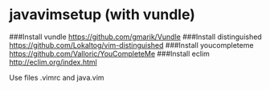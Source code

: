 # javavimsetup (with vundle)
###Install vundle  https://github.com/gmarik/Vundle
###Install distinguished  https://github.com/Lokaltog/vim-distinguished
###Install youcompleteme  https://github.com/Valloric/YouCompleteMe
###Install eclim  http://eclim.org/index.html

Use files .vimrc and java.vim
